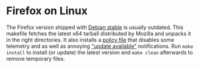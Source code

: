 # Firefox on Linux

The Firefox version shipped with [Debian stable][deb] is usually
outdated.  This makefile fetches the latest x64 tarball distributed by
Mozilla and unpacks it in the right directories.  It also installs
a [policy file][policy] that disables some telemetry and as well as
annoying ["update available"][update] notifications.  Run `make install`
to install (or update) the latest version and `make clean` afterwards to
remove temporary files.

[deb]: https://packages.debian.org/search?suite=stable&searchon=names&keywords=firefox
[policy]: https://github.com/mozilla/policy-templates
[update]: https://linuxreviews.org/HOWTO_Make_Mozilla_Firefox_Stop_Nagging_You_About_Updates_And_Other_Annoying_Idiocy

